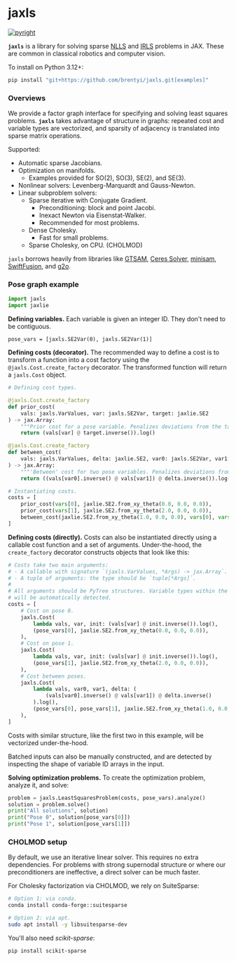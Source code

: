 # jaxls

[![pyright](https://github.com/brentyi/jaxls/actions/workflows/pyright.yml/badge.svg)](https://github.com/brentyi/jaxls/actions/workflows/pyright.yml)

**`jaxls`** is a library for solving sparse [NLLS](https://en.wikipedia.org/wiki/Non-linear_least_squares) and [IRLS](https://en.wikipedia.org/wiki/Iteratively_reweighted_least_squares) problems in JAX.
These are common in classical robotics and computer vision.

To install on Python 3.12+:

```bash
pip install "git+https://github.com/brentyi/jaxls.git[examples]"
```

### Overviews

We provide a factor graph interface for specifying and solving least squares
problems. **`jaxls`** takes advantage of structure in graphs: repeated cost and
variable types are vectorized, and sparsity of adjacency is translated into
sparse matrix operations.

Supported:

- Automatic sparse Jacobians.
- Optimization on manifolds.
  - Examples provided for SO(2), SO(3), SE(2), and SE(3).
- Nonlinear solvers: Levenberg-Marquardt and Gauss-Newton.
- Linear subproblem solvers:
  - Sparse iterative with Conjugate Gradient.
    - Preconditioning: block and point Jacobi.
    - Inexact Newton via Eisenstat-Walker.
    - Recommended for most problems.
  - Dense Cholesky.
    - Fast for small problems.
  - Sparse Cholesky, on CPU. (CHOLMOD)

`jaxls` borrows heavily from libraries like
[GTSAM](https://gtsam.org/), [Ceres Solver](http://ceres-solver.org/),
[minisam](https://github.com/dongjing3309/minisam),
[SwiftFusion](https://github.com/borglab/SwiftFusion),
and [g2o](https://github.com/RainerKuemmerle/g2o).

### Pose graph example

```python
import jaxls
import jaxlie
```

**Defining variables.** Each variable is given an integer ID. They don't need to
be contiguous.

```
pose_vars = [jaxls.SE2Var(0), jaxls.SE2Var(1)]
```

**Defining costs (decorator).** The recommended way to define a cost is to
transform a function into a cost factory using the `@jaxls.Cost.create_factory`
decorator. The transformed function will return a `jaxls.Cost` object.

```python
# Defining cost types.

@jaxls.Cost.create_factory
def prior_cost(
    vals: jaxls.VarValues, var: jaxls.SE2Var, target: jaxlie.SE2
) -> jax.Array:
    """Prior cost for a pose variable. Penalizes deviations from the target"""
    return (vals[var] @ target.inverse()).log()

@jaxls.Cost.create_factory
def between_cost(
    vals: jaxls.VarValues, delta: jaxlie.SE2, var0: jaxls.SE2Var, var1: jaxls.SE2Var
) -> jax.Array:
    """'Between' cost for two pose variables. Penalizes deviations from the delta."""
    return ((vals[var0].inverse() @ vals[var1]) @ delta.inverse()).log()
```

```python
# Instantiating costs.
costs = [
    prior_cost(vars[0], jaxlie.SE2.from_xy_theta(0.0, 0.0, 0.0)),
    prior_cost(vars[1], jaxlie.SE2.from_xy_theta(2.0, 0.0, 0.0)),
    between_cost(jaxlie.SE2.from_xy_theta(1.0, 0.0, 0.0), vars[0], vars[1]),
]
```

**Defining costs (directly).** Costs can also be instantiated directly using a
callable cost function and a set of arguments. Under-the-hood, the `create_factory`
decorator constructs objects that look like this:

```python
# Costs take two main arguments:
# - A callable with signature `(jaxls.VarValues, *Args) -> jax.Array`.
# - A tuple of arguments: the type should be `tuple[*Args]`.
#
# All arguments should be PyTree structures. Variable types within the PyTree
# will be automatically detected.
costs = [
    # Cost on pose 0.
    jaxls.Cost(
        lambda vals, var, init: (vals[var] @ init.inverse()).log(),
        (pose_vars[0], jaxlie.SE2.from_xy_theta(0.0, 0.0, 0.0)),
    ),
    # Cost on pose 1.
    jaxls.Cost(
        lambda vals, var, init: (vals[var] @ init.inverse()).log(),
        (pose_vars[1], jaxlie.SE2.from_xy_theta(2.0, 0.0, 0.0)),
    ),
    # Cost between poses.
    jaxls.Cost(
        lambda vals, var0, var1, delta: (
            (vals[var0].inverse() @ vals[var1]) @ delta.inverse()
        ).log(),
        (pose_vars[0], pose_vars[1], jaxlie.SE2.from_xy_theta(1.0, 0.0, 0.0)),
    ),
]
```

Costs with similar structure, like the first two in this example, will be
vectorized under-the-hood.

Batched inputs can also be manually constructed, and are detected by inspecting
the shape of variable ID arrays in the input.

**Solving optimization problems.** To create the optimization problem, analyze
it, and solve:

```python
problem = jaxls.LeastSquaresProblem(costs, pose_vars).analyze()
solution = problem.solve()
print("All solutions", solution)
print("Pose 0", solution[pose_vars[0]])
print("Pose 1", solution[pose_vars[1]])
```

### CHOLMOD setup

By default, we use an iterative linear solver. This requires no extra
dependencies. For problems with strong supernodal structure or where our
preconditioners are ineffective, a direct solver can be much faster.

For Cholesky factorization via CHOLMOD, we rely on SuiteSparse:

```bash
# Option 1: via conda.
conda install conda-forge::suitesparse

# Option 2: via apt.
sudo apt install -y libsuitesparse-dev
```

You'll also need _scikit-sparse_:

```bash
pip install scikit-sparse
```
